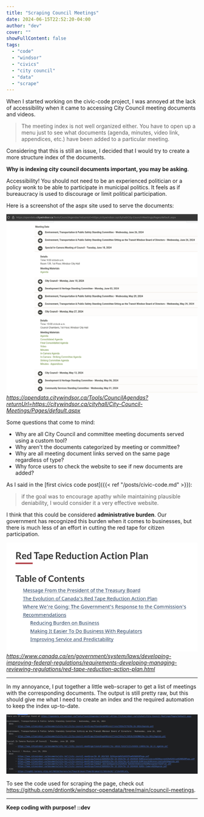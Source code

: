 ```yaml
---
title: "Scraping Council Meetings"
date: 2024-06-15T22:52:20-04:00
author: "dev"
cover: ""
showFullContent: false
tags: 
  - "code" 
  - "windsor" 
  - "civics" 
  - "city council"
  - "data"
  - "scrape"
---
```


When I started working on the civic-code project, I was annoyed at the lack of accessibility when it came to accessing City Council meeting documents and videos.

> The meeting index is not well organized either. You have to open up a menu just to see what documents (agenda, minutes, video link, appendices, etc.) have been added to a particular meeting.

Considering that this is still an issue, I decided that I would try to create a more structure index of the documents. 

**Why is indexing city council documents important, you may be asking**. 

Accessibility! You should not need to be an experienced politician or a policy wonk to be able to participate in municipal politics. It feels as if bureaucracy is used to discourage or limit political participation. 

Here is a screenshot of the aspx site used to serve the documents:

![city council agendas screenshot](city-council-agendas-page.png)
*https://opendata.citywindsor.ca/Tools/CouncilAgendas?returnUrl=https://citywindsor.ca/cityhall/City-Council-Meetings/Pages/default.aspx*

Some questions that come to mind:

- Why are all City Council and committee meeting documents served using a custom tool?
- Why aren't the documents categorized by meeting or committee?
- Why are all meeting document links served on the same page regardless of type?
- Why force users to check the website to see if new documents are added?

As I said in the [first civics code post]({{< ref "/posts/civic-code.md" >}}):

> if the goal was to encourage apathy while maintaining plausible deniability, I would consider it a very effective website.

I think that this could be considered **administrative burden**. Our government has recognized this burden when it comes to businesses, but there is much less of an effort in cutting the red tape for citizen participation.

![red tape reduction action plan](red-tape-reduction-action-plan.png)
*https://www.canada.ca/en/government/system/laws/developing-improving-federal-regulations/requirements-developing-managing-reviewing-regulations/red-tape-reduction-action-plan.html*

---

In my annoyance, I put together a little web-scraper to get a list of meetings with the corresponding documents. The output is still pretty raw, but this should give me what I need to create an index and the required automation to keep the index up-to-date.

![web scraper output](web-scraper.png)

To see the code used for scraping the page, check out https://github.com/dntiontk/windsor-opendata/tree/main/council-meetings.

---

**Keep coding with purpose!  ::dev**